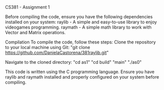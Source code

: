 CS381 - Assignment 1

Before compiling the code, ensure you have the following dependencies installed on your system:
raylib - A simple and easy-to-use library to enjoy videogames programming.
raymath - A simple math library to work with Vector and Matrix operations.

Compilation
To compile the code, follow these steps:
Clone the repository to your local machine using Git:
"git clone https://github.com/DanielaCastorena/381raylib.git"

Navigate to the cloned directory:
"cd as1"
"cd build"
"main"
"./as0"

This code is written using the C programming language.
Ensure you have raylib and raymath installed and properly configured on your system before compiling.